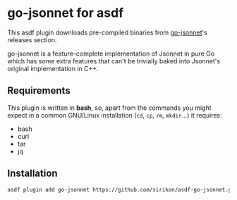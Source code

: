 # go-jsonnet for asdf

This asdf plugin downloads pre-compiled binaries from
[go-jsonnet](https://github.com/google/go-jsonnet)'s releases section.

go-jsonnet is a feature-complete implementation of Jsonnet in pure Go which has
some extra features that can't be trivially baked into Jsonnet's original
implementation in C++.

## Requirements

This plugin is written in **bash**, so, apart from the commands you might expect
in a common GNU/Linux installation (`cd`, `cp`, `rm`, `mkdir`...) it requires:

- bash
- curl
- tar
- jq

## Installation

```bash
asdf plugin add go-jsonnet https://github.com/sirikon/asdf-go-jsonnet.git
```
